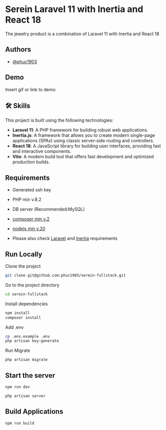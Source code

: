 
# Serein Laravel 11 with Inertia and React 18

The jewelry product is a combination of Laravel 11 with Inertia and React 18




## Authors

- [@phuc1903](https://github.com/phuc1903)


## Demo

Insert gif or link to demo


## 🛠 Skills
This project is built using the following technologies:

- **Laravel 11**: A PHP framework for building robust web applications.
- **Inertia.js**: A framework that allows you to create modern single-page applications (SPAs) using classic server-side routing and controllers.
- **React 18**: A JavaScript library for building user interfaces, providing fast and interactive components.
- **Vite**: A modern build tool that offers fast development and optimized production builds.

## Requirements
- Generated ssh key

- PHP min v.8.2

- DB server (Recommended:MySQL)

- [composer min v.2](https://getcomposer.org/download/)

- [nodejs min v.20](https://nodejs.org/en/download/prebuilt-installer)

- Please also check [Laravel](https://laravel.com/docs/11.x) and [Inertia](https://inertiajs.com/) requirements


## Run Locally

Clone the project

```bash
git clone git@github.com:phuc1903/serein-fullstack.git
```

Go to the project directory

```bash
cd serein-fullstack
``` 

Install dependencies

```bash
npm install
composer install
```

Add .env

```bash
cp .env.example .env
php artisan key:generate
```

Run Migrate

```bash
php artisan migrate
```

## Start the server

```bash
npm run dev
```

```bash
php artisan server
```
## Build Applications

```bash
npm run build
```
